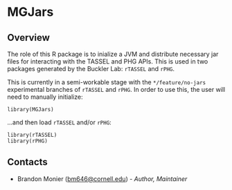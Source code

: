 # MGJars

## Overview
The role of this R package is to inialize a JVM and distribute
necessary jar files for interacting with the TASSEL and PHG APIs. This is
used in two packages generated by the Buckler Lab: `rTASSEL` and `rPHG`.

This is currently in a semi-workable stage with the `*/feature/no-jars`
experimental branches of `rTASSEL` and `rPHG`. In order to use this, the
user will need to manually initialize:

```
library(MGJars)
```

...and then load `rTASSEL` and/or `rPHG`:

```
library(rTASSEL)
library(rPHG)
```


## Contacts

* Brandon Monier (bm646@cornell.edu) - _Author, Maintainer_
